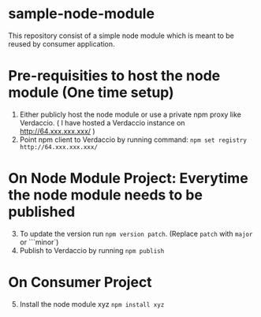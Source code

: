 # sample-node-module
This repository consist of a simple node module which is meant to be reused by consumer application.

# Pre-requisities to host the node module (One time setup)
1. Either publicly host the node module or use a private npm proxy like Verdaccio.
( I have hosted a Verdaccio instance on http://64.xxx.xxx.xxx/ )
2. Point npm client to Verdaccio by running command: ```npm set registry http://64.xxx.xxx.xxx/```

# On Node Module Project: Everytime the node module needs to be published
3. To update the version run ```npm version patch```. 
(Replace ```patch``` with ```major``` or ```minor`)
4. Publish to Verdaccio by running ```npm publish```

# On Consumer Project
5. Install the node module xyz ```npm install xyz```
